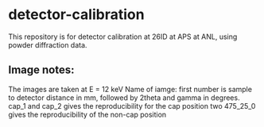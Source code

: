 # detector-calibration
This repository is for detector calibration at 26ID at APS at ANL, using powder diffraction data.
## Image notes:
The images are taken at E = 12 keV
Name of iamge: first number is sample to detector distance in mm, followed by 2theta and gamma in degrees.
cap_1 and cap_2 gives the reproducibility for the cap position
two 475_25_0 gives the reproducibility of the non-cap position